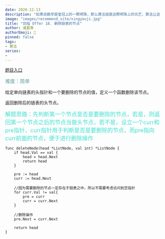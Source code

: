 ```yaml
---
date: 2020-12-13
description: "如果说数学是皇冠上的一颗明珠，那么算法就是这颗明珠上的光芒，算法让这颗明珠更加熠熠生辉，为科技进步和社会发展照亮了前进的路"
image: "images/recommend_site/xingyouji.jpg"
title: "剑指 Offer 18. 删除链表的节点"
author: 诸葛青
authorEmoji: 🎅
pinned: false
tags:
- 算法
series:
-  
---
```

[题目入口](https://leetcode-cn.com/problems/shan-chu-lian-biao-de-jie-dian-lcof/)

<font color=CadetBlue size=3 >难度：简单</font>

给定单向链表的头指针和一个要删除的节点的值，定义一个函数删除该节点。

返回删除后的链表的头节点。

<font color=Turquoise size=4>解题思路：先判断第一个节点是否是要删除的节点，若是，则返回第一个节点之后的节点当做头节点，若不是，设立一个curr和pre指针，curr指针用于判断是否是要删除的节点，而pre指向curr前面的节点，便于进行删除操作</font>

```golang
func deleteNode(head *ListNode, val int) *ListNode {
	if head.Val == val {
		head = head.Next
		return head
	}
	
    pre := head
    curr := head.Next

    //因为需要删除的节点一定存在于链表之中，所以不需要考虑访问到空指针
    for curr.Val != val{
        pre = curr
        curr = curr.Next
    }

    //删除操作
    pre.Next = curr.Next

    return head
}
```

